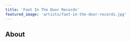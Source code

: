 ```yaml
---
title: 'Foot In The Door Records'
featured_image: 'artists/foot-in-the-door-records.jpg'
---
```


## About


